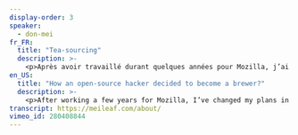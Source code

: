 ```yaml
---
display-order: 3
speaker:
  - don-mei
fr_FR:
  title: "Tea-sourcing"
  description: >-
    <p>Après avoir travaillé durant quelques années pour Mozilla, j’ai choisi de changer d’horizon en 2016, en ouvrant une petite brasserie artisanale près de Rennes : la Brasserie du Vieux Singe.</p><p>Mais mes valeurs restent les mêmes : celles du partage, de la collaboration et de l’entraide.</p><p>Je vais donc tenter de tisser quelques parallèles entre le monde du web et celui du brassage; de parler de comment mes anciennes expériences ont servi ma reconversion, et un peu de ce que c’est qu’être brasseur pour moi.</p><p>Parce que, peut-être, un peu de nos valeurs peut se retrouver dans nos verres ?</p>
en_US:
  title: "How an open-source hacker decided to become a brewer?"
  description: >-
    <p>After working a few years for Mozilla, I’ve changed my plans in 2016, opening a craft brewery near Rennes: la Brasserie du Vieux Singe.</p><p>But my core values stay inchanged: sharing, collaboration, helping each other.</p><p>I’ll try to talk about how my experiences overlap between brewing and hacking, how that helped me, and a bit about what it is to be a brewer for me.</p><p>Because, maybe, a little bit of our values can make it to our glasses?</p>
transcript: https://meileaf.com/about/
vimeo_id: 280408844
---
```

